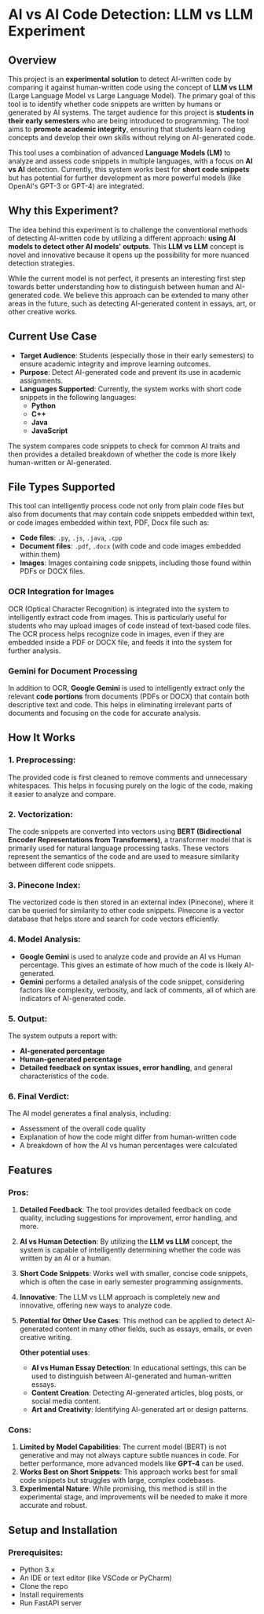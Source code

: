 # AI vs AI Code Detection: LLM vs LLM Experiment

## Overview

This project is an **experimental solution** to detect AI-written code by comparing it against human-written code using the concept of **LLM vs LLM** (Large Language Model vs Large Language Model). The primary goal of this tool is to identify whether code snippets are written by humans or generated by AI systems. The target audience for this project is **students in their early semesters** who are being introduced to programming. The tool aims to **promote academic integrity**, ensuring that students learn coding concepts and develop their own skills without relying on AI-generated code.

This tool uses a combination of advanced **Language Models (LM)** to analyze and assess code snippets in multiple languages, with a focus on **AI vs AI** detection. Currently, this system works best for **short code snippets** but has potential for further development as more powerful models (like OpenAI's GPT-3 or GPT-4) are integrated.

## Why this Experiment?

The idea behind this experiment is to challenge the conventional methods of detecting AI-written code by utilizing a different approach: **using AI models to detect other AI models' outputs**. This **LLM vs LLM** concept is novel and innovative because it opens up the possibility for more nuanced detection strategies. 

While the current model is not perfect, it presents an interesting first step towards better understanding how to distinguish between human and AI-generated code. We believe this approach can be extended to many other areas in the future, such as detecting AI-generated content in essays, art, or other creative works.

## Current Use Case

- **Target Audience**: Students (especially those in their early semesters) to ensure academic integrity and improve learning outcomes.
- **Purpose**: Detect AI-generated code and prevent its use in academic assignments.
- **Languages Supported**: Currently, the system works with short code snippets in the following languages:
  - **Python**
  - **C++**
  - **Java**
  - **JavaScript**

The system compares code snippets to check for common AI traits and then provides a detailed breakdown of whether the code is more likely human-written or AI-generated.

## File Types Supported

This tool can intelligently process code not only from plain code files but also from documents that may contain code snippets embedded within text, or code images embedded within text, PDF, Docx file such as:

- **Code files**: `.py`, `.js`, `.java`, `.cpp`
- **Document files**: `.pdf`, `.docx` (with code and code images embedded within them)
- **Images**: Images containing code snippets, including those found within PDFs or DOCX files.

### OCR Integration for Images

OCR (Optical Character Recognition) is integrated into the system to intelligently extract code from images. This is particularly useful for students who may upload images of code instead of text-based code files. The OCR process helps recognize code in images, even if they are embedded inside a PDF or DOCX file, and feeds it into the system for further analysis.

### Gemini for Document Processing

In addition to OCR, **Google Gemini** is used to intelligently extract only the relevant **code portions** from documents (PDFs or DOCX) that contain both descriptive text and code. This helps in eliminating irrelevant parts of documents and focusing on the code for accurate analysis.

## How It Works

### 1. **Preprocessing**:
   The provided code is first cleaned to remove comments and unnecessary whitespaces. This helps in focusing purely on the logic of the code, making it easier to analyze and compare.

### 2. **Vectorization**:
   The code snippets are converted into vectors using **BERT (Bidirectional Encoder Representations from Transformers)**, a transformer model that is primarily used for natural language processing tasks. These vectors represent the semantics of the code and are used to measure similarity between different code snippets.

### 3. **Pinecone Index**:
   The vectorized code is then stored in an external index (Pinecone), where it can be queried for similarity to other code snippets. Pinecone is a vector database that helps store and search for code vectors efficiently.

### 4. **Model Analysis**:
   - **Google Gemini** is used to analyze code and provide an AI vs Human percentage. This gives an estimate of how much of the code is likely AI-generated.
   - **Gemini** performs a detailed analysis of the code snippet, considering factors like complexity, verbosity, and lack of comments, all of which are indicators of AI-generated code.

### 5. **Output**:
   The system outputs a report with:
   - **AI-generated percentage**
   - **Human-generated percentage**
   - **Detailed feedback on syntax issues, error handling**, and general characteristics of the code.
   
### 6. **Final Verdict**:
   The AI model generates a final analysis, including:
   - Assessment of the overall code quality
   - Explanation of how the code might differ from human-written code
   - A breakdown of how the AI vs human percentages were calculated

## Features

### **Pros**:
1. **Detailed Feedback**: The tool provides detailed feedback on code quality, including suggestions for improvement, error handling, and more.
2. **AI vs Human Detection**: By utilizing the **LLM vs LLM** concept, the system is capable of intelligently determining whether the code was written by an AI or a human.
3. **Short Code Snippets**: Works well with smaller, concise code snippets, which is often the case in early semester programming assignments.
4. **Innovative**: The LLM vs LLM approach is completely new and innovative, offering new ways to analyze code.
5. **Potential for Other Use Cases**: This method can be applied to detect AI-generated content in many other fields, such as essays, emails, or even creative writing.
   
   **Other potential uses**:
   - **AI vs Human Essay Detection**: In educational settings, this can be used to distinguish between AI-generated and human-written essays.
   - **Content Creation**: Detecting AI-generated articles, blog posts, or social media content.
   - **Art and Creativity**: Identifying AI-generated art or design patterns.

### **Cons**:
1. **Limited by Model Capabilities**: The current model (BERT) is not generative and may not always capture subtle nuances in code. For better performance, more advanced models like **GPT-4** can be used.
2. **Works Best on Short Snippets**: This approach works best for small code snippets but struggles with large, complex codebases.
3. **Experimental Nature**: While promising, this method is still in the experimental stage, and improvements will be needed to make it more accurate and robust.

## Setup and Installation

### Prerequisites:
- Python 3.x
- An IDE or text editor (like VSCode or PyCharm)
- Clone the repo
- Install requirements
- Run FastAPI server
